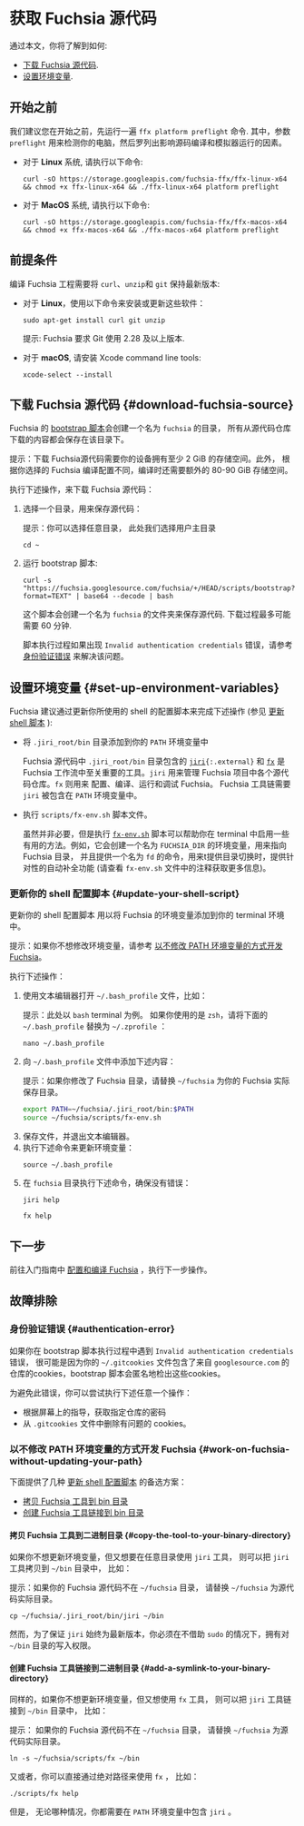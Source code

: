 <!-- # Get Fuchsia source code

This guide provides instructions for the following tasks:

*   [Download the Fuchsia source code](#download-fuchsia-source).
*   [Set up environment variables](#set-up-environment-variables). -->
# 获取 Fuchsia 源代码

通过本文，你将了解到如何:

*   [下载 Fuchsia 源代码](#download-fuchsia-source).
*   [设置环境变量](#set-up-environment-variables).
<!-- ## Before you start

We recommend you run `ffx platform preflight` before you continue.
`preflight` examines your development machine and informs you of issues that
may affect building Fuchsia from source or running the Fuchsia emulator. -->
## 开始之前

我们建议您在开始之前，先运行一遍 `ffx platform preflight` 命令.
其中，参数 `preflight` 用来检测你的电脑，然后罗列出影响源码编译和模拟器运行的因素。
<!-- 
*   For **Linux**, run:

    ```posix-terminal
    curl -sO https://storage.googleapis.com/fuchsia-ffx/ffx-linux-x64 && chmod +x ffx-linux-x64 && ./ffx-linux-x64 platform preflight
    ```

*   For **MacOS**, run:

    ```posix-terminal
    curl -sO https://storage.googleapis.com/fuchsia-ffx/ffx-macos-x64 && chmod +x ffx-macos-x64 && ./ffx-macos-x64 platform preflight
    ``` -->

*   对于 **Linux** 系统, 请执行以下命令:

    ```posix-terminal
    curl -sO https://storage.googleapis.com/fuchsia-ffx/ffx-linux-x64 && chmod +x ffx-linux-x64 && ./ffx-linux-x64 platform preflight
    ```

*   对于 **MacOS** 系统, 请执行以下命令:

    ```posix-terminal
    curl -sO https://storage.googleapis.com/fuchsia-ffx/ffx-macos-x64 && chmod +x ffx-macos-x64 && ./ffx-macos-x64 platform preflight
    ```
<!-- 
## Prerequisites

The Fuchsia project requires `curl`, `unzip`, and `git` to be up-to-date:

*   For **Linux**, install or update the following packages:

    ```posix-terminal
    sudo apt-get install curl git unzip
    ```

    Note: Fuchsia requires the version of Git to be 2.28 or higher.

*   For **macOS**, install the Xcode command line tools:

    ```posix-terminal
    xcode-select --install
    ``` 
-->

## 前提条件

编译 Fuchsia 工程需要将 `curl`、`unzip`和 `git` 保持最新版本:

*   对于 **Linux**，使用以下命令来安装或更新这些软件：

    ```posix-terminal
    sudo apt-get install curl git unzip
    ```

    提示: Fuchsia 要求 Git 使用 2.28 及以上版本.

*   对于 **macOS**, 请安装 Xcode command line tools:

    ```posix-terminal
    xcode-select --install
    ```

<!-- 
## Download Fuchsia source {#download-fuchsia-source}

Fuchsia's [bootstrap script](/scripts/bootstrap) creates a `fuchsia` directory
and downloads the content of the Fuchsia source repository to this new
directory. -->

## 下载 Fuchsia 源代码 {#download-fuchsia-source}

Fuchsia 的 [bootstrap 脚本](/scripts/bootstrap)会创建一个名为 `fuchsia` 的目录，
所有从源代码仓库下载的内容都会保存在该目录下。

<!-- Note: Downloading Fuchsia source requires ~2 GiB of space on your machine. In
addition, you will need another 80-90 GiB of space when you build Fuchsia,
depending on your build configuration. -->

提示：下载 Fuchsia源代码需要你的设备拥有至少 2 GiB 的存储空间。此外， 根据你选择的 Fuchsia 编译配置不同，编译时还需要额外的 80-90 GiB 存储空间。

<!-- To download the Fuchsia source, do the following:

1.  Select a directory for downloading the Fuchsia source code, for example:

    Note: While you can set up Fuchsia in any directory, this guide uses the
    home directory.

    ```posix-terminal
    cd ~
    ```

1.  Run the bootstrap script:

    ```posix-terminal
    curl -s "https://fuchsia.googlesource.com/fuchsia/+/HEAD/scripts/bootstrap?format=TEXT" | base64 --decode | bash
    ```
    This script creates a `fuchsia` directory to download the source code.
    Downloading Fuchsia source can take up to 60 minutes.

    If you see the `Invalid authentication credentials` error during the
    bootstrapping process, see [Authentication error](#authentication-error) for
    help. -->

执行下述操作，来下载 Fuchsia 源代码：

1.  选择一个目录，用来保存源代码：

    提示：你可以选择任意目录， 此处我们选择用户主目录

    ```posix-terminal
    cd ~
    ```

2.  运行 bootstrap 脚本:

    ```posix-terminal
    curl -s "https://fuchsia.googlesource.com/fuchsia/+/HEAD/scripts/bootstrap?format=TEXT" | base64 --decode | bash
    ```
    这个脚本会创建一个名为 `fuchsia` 的文件夹来保存源代码.
    下载过程最多可能需要 60 分钟.

    脚本执行过程如果出现 `Invalid authentication credentials` 错误，请参考 [身份验证错误](#authentication-error) 来解决该问题。

<!-- ## Set up environment variables {#set-up-environment-variables}

Fuchsia recommends updating your shell script to perform the following actions
(see [Update your shell script](#update-your-shell-script) for the instructions): -->
## 设置环境变量 {#set-up-environment-variables}

Fuchsia 建议通过更新你所使用的 shell 的配置脚本来完成下述操作
(参见 [更新 shell 脚本](#update-your-shell-script) ):

<!-- *   Add the `.jiri_root/bin` directory to your `PATH`.

    The `.jiri_root/bin` directory in the Fuchsia source contains the
    <code>[jiri](https://fuchsia.googlesource.com/jiri){:.external}</code> and
    <code>[fx](/docs/development/build/fx.md)</code> tools are essential to
    Fuchsia workflows. Fuchsia uses the `jiri` tool to manage repositories in
    the Fuchsia project. The `fx` tool helps configure, build, run, and debug
    Fuchsia. The Fuchsia toolchain requires `jiri` to be available in your
    `PATH`. -->

*   将 `.jiri_root/bin` 目录添加到你的 `PATH` 环境变量中

    Fuchsia  源代码中 `.jiri_root/bin` 目录包含的
    <code>[jiri](https://fuchsia.googlesource.com/jiri){:.external}</code> 和
    <code>[fx](/docs/development/build/fx.md)</code> 是
    Fuchsia 工作流中至关重要的工具。`jiri` 用来管理 Fuchsia 项目中各个源代码仓库。`fx` 则用来 配置、编译、运行和调试 Fuchsia。 Fuchsia 工具链需要 `jiri` 被包含在 `PATH` 环境变量中。
<!-- *   Source the `scripts/fx-env.sh` file.

    Although it's not required, sourcing the
    <code>[fx-env.sh](/scripts/fx-env.sh)</code> script enables useful shell
    functions in your terminal. For instance, it creates a `FUCHSIA_DIR`
    environment variable and provides the `fd` command for navigating
    directories with auto-completion (see comments in `fx-env.sh` for more
    information). -->
*   执行 `scripts/fx-env.sh` 脚本文件。

    虽然并非必要，但是执行
    <code>[fx-env.sh](/scripts/fx-env.sh)</code> 脚本可以帮助你在 terminal 中启用一些有用的方法。例如，它会创建一个名为 `FUCHSIA_DIR`
    的环境变量，用来指向 Fuchsia 目录， 并且提供一个名为 `fd` 的命令，用来t提供目录切换时，提供针对性的自动补全功能 (请查看 `fx-env.sh` 文件中的注释获取更多信息)。

<!-- ### Update your shell script {#update-your-shell-script}

Update your shell script to add Fuchsia's environment variables
in your terminal.

Note: If you don't wish to update your environment variables, see
[Work on Fuchsia without updating your PATH](#work-on-fuchsia-without-updating-your-path). -->
### 更新你的 shell 配置脚本 {#update-your-shell-script}

更新你的 shell 配置脚本 用以将 Fuchsia 的环境变量添加到你的 terminal 环境中。

提示：如果你不想修改环境变量，请参考
[以不修改 PATH 环境变量的方式开发 Fuchsia](#work-on-fuchsia-without-updating-your-path)。

<!-- 
Do the following:

1.  Use a text editor to open your `~/.bash_profile` file, for example:

    Note: This guide uses a `bash` terminal as an example. If you are
    using `zsh`, replace `~/.bash_profile` with `~/.zprofile` in the
    following steps:

    ```posix-terminal
    nano ~/.bash_profile
     -->

执行下述操作：

1.  使用文本编辑器打开 `~/.bash_profile` 文件，比如：

    提示：此处以 `bash` terminal 为例。 如果你使用的是 `zsh`，请将下面的 `~/.bash_profile` 替换为 `~/.zprofile` ：

    ```posix-terminal
    nano ~/.bash_profile
    ```
<!-- 1.  Add the following lines to your `~/.bash_profile` file:

    Note: If your Fuchsia source code is not located in the `~/fuchsia`
    directory, replace `~/fuchsia` with your Fuchsia directory.

    ```sh
    export PATH=~/fuchsia/.jiri_root/bin:$PATH
    source ~/fuchsia/scripts/fx-env.sh
    ```
 -->
2.  向 `~/.bash_profile` 文件中添加下述内容：

    提示：如果你修改了 Fuchsia 目录，请替换 `~/fuchsia` 为你的 Fuchsia 实际保存目录。
    ```sh
    export PATH=~/fuchsia/.jiri_root/bin:$PATH
    source ~/fuchsia/scripts/fx-env.sh
    ```
<!-- 
1.  Save the file and exit the text editor.
1.  To update your environment variables, run the following command:

    ```posix-terminal
    source ~/.bash_profile
    ```
 -->
3.  保存文件，并退出文本编辑器。
4.  执行下述命令来更新环境变量：
    ```posix-terminal
    source ~/.bash_profile
    ```
<!-- 
1.  Verify that you can run the following commands inside your
    `fuchsia` directory without error:

    ```posix-terminal
    jiri help
    ```

    ```posix-terminal
    fx help
    ```
 -->
5.  在 `fuchsia` 目录执行下述命令，确保没有错误：

    ```posix-terminal
    jiri help
    ```

    ```posix-terminal
    fx help
    ```

    
<!-- 
## Next steps

See
[Configure and build Fuchsia](/docs/get-started/build_fuchsia.md)
in the Getting started guide for the next steps.
 -->

## 下一步

前往入门指南中 [配置和编译 Fuchsia](/docs/get-started/build_fuchsia.md) ，执行下一步操作。



    
<!-- ## Troubleshoot

### Authentication error {#authentication-error}

If you see the `Invalid authentication credentials` error during the bootstrap
process, your `~/.gitcookies` file may contain cookies from some repositories in
`googlesource.com` that the bootstrap script wants to check out anonymously.

To resolve this error, do one of the following:

*   Follow the onscreen directions to get passwords for the specified
    repositories.
*   Delete the offending cookies from the `.gitcookies` file. -->

## 故障排除

### 身份验证错误 {#authentication-error}

如果你在 bootstrap 脚本执行过程中遇到 `Invalid authentication credentials` 错误， 很可能是因为你的 `~/.gitcookies` 文件包含了来自 
`googlesource.com` 的仓库的cookies，bootstrap 脚本会匿名地检出这些cookies。

为避免此错误，你可以尝试执行下述任意一个操作：

*   根据屏幕上的指导，获取指定仓库的密码
*   从 `.gitcookies` 文件中删除有问题的 cookies。

    
<!-- 
### Work on Fuchsia without updating your PATH {#work-on-fuchsia-without-updating-your-path}

The following sections provide alternative approaches to the
[Update your shell script](#update-your-shell-script) section:

*   [Copy the tool to your binary directory](#copy-the-tool-to-your-binary-directory)
*   [Add a symlink to your binary directory](#add-a-symlink-to-your-binary-directory)

     -->

### 以不修改 PATH 环境变量的方式开发 Fuchsia {#work-on-fuchsia-without-updating-your-path}

下面提供了几种
[更新 shell 配置脚本](#update-your-shell-script) 的备选方案：

*   [拷贝 Fuchsia 工具到 bin 目录](#copy-the-tool-to-your-binary-directory)
*   [创建 Fuchsia 工具链接到 bin 目录](#add-a-symlink-to-your-binary-directory)

    
<!-- 
#### Copy the tool to your binary directory {#copy-the-tool-to-your-binary-directory}

If you don't wish to update your environment variables, but you want `jiri` to
work in any directory, copy the `jiri` tool to your `~/bin` directory, for
example:

Note: If your Fuchsia source code is not located in the `~/fuchsia` directory,
replace `~/fuchsia` with your Fuchsia directory.

```posix-terminal
cp ~/fuchsia/.jiri_root/bin/jiri ~/bin
```

However, you must have write access to the `~/bin` directory without `sudo`. If
you don't, `jiri` cannot keep itself up-to-date.
 -->

#### 拷贝 Fuchsia 工具到二进制目录 {#copy-the-tool-to-your-binary-directory}

如果你不想更新环境变量，但又想要在任意目录使用 `jiri` 工具， 则可以把 `jiri` 工具拷贝到 `~/bin` 目录中， 比如：

提示：如果你的 Fuchsia 源代码不在 `~/fuchsia` 目录，
请替换 `~/fuchsia` 为源代码实际目录。

```posix-terminal
cp ~/fuchsia/.jiri_root/bin/jiri ~/bin
```

然而，为了保证 `jiri` 始终为最新版本，你必须在不借助 `sudo` 的情况下，拥有对 `~/bin` 目录的写入权限。

    
<!-- 
#### Add a symlink to your binary directory {#add-a-symlink-to-your-binary-directory}

Similarly, if you want to use the `fx` tool without updating your environment
variables, provide the `fx` tool's symlink in your `~/bin` directory, for
example:

Note: If your Fuchsia source code is not located in the `~/fuchsia` directory,
replace `~/fuchsia` with your Fuchsia directory.

```posix-terminal
ln -s ~/fuchsia/scripts/fx ~/bin
```

Alternatively, run the `fx` tool directly using its path, for example:

```posix-terminal
./scripts/fx help
```

In either case, you need `jiri` in your `PATH`.
 -->

#### 创建 Fuchsia 工具链接到二进制目录 {#add-a-symlink-to-your-binary-directory}

同样的，如果你不想更新环境变量，但又想使用 `fx` 工具， 则可以把 `jiri` 工具链接到 `~/bin` 目录中， 比如：

提示： 如果你的 Fuchsia 源代码不在 `~/fuchsia` 目录，
请替换 `~/fuchsia` 为源代码实际目录。

```posix-terminal
ln -s ~/fuchsia/scripts/fx ~/bin
```

又或者，你可以直接通过绝对路径来使用 `fx` ， 比如： 

```posix-terminal
./scripts/fx help
```

但是， 无论哪种情况，你都需要在 `PATH` 环境变量中包含  `jiri` 。

